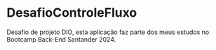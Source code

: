 # DesafioControleFluxo
Desafio de projeto DIO, esta aplicação faz parte dos meus estudos no Bootcamp Back-End Santander 2024.
